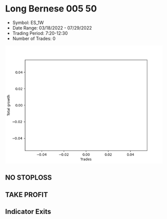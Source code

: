# Long Bernese 005 50 
- Symbol: ES_1W
- Date Range: 03/18/2022 - 07/29/2022
- Trading Period: 7:20-12:30
- Number of Trades: 0

![Plot](LongBernese00550ES_1W.png)
## NO STOPLOSS










## TAKE PROFIT






## Indicator Exits


